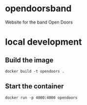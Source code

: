 # opendoorsband
Website for the band Open Doors

# local development

## Build the image

`docker build -t opendoors .`

## Start the container

`docker run -p 4000:4000 opendoors`